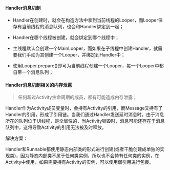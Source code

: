 #### Handler消息机制

* Handler在创建时，就会在构造方法中拿到当前线程的Looper，而Looper保存有当前线程的消息队列，也会和Handler绑定到一起；

* Handler在哪个线程被创建，就会绑定到哪个线程中；
* 主线程默认会创建一个MainLooper，而如果在子线程中创建Handler，就需要我们手动为其创建一个Looper，并绑定到Handler中；
* 使用Looper.prepare\(\)即可为当前线程创建一个Looper，每一个Looper中都自带一个消息队列；



#### Handler消息机制相关的内存泄露

> 任何超过Activity生命周期的成员，都有可能造成内存泄露；

Handler作为Activity成员变量时，会持有Activity的引用，而Message又持有了Handler的引用，形成了引用链。当我们通过Handler发送延时消息时，由于消息所在的队列位于UI线程，是全局性的，当Activity销毁时，消息可能还存在于消息队列中，这将导致Activity的引用无法被及时释放。

解决方案：

Handler和Runnable都使用静态内部类的形式进行创建\(或者干脆创建成单独的实现类\)，因为静态内部类不属于任何类实例，所以也不会持有任何类的实例，在Activity中使用，如果需要持有Activity的实例，可以使用弱引用进行包裹。

